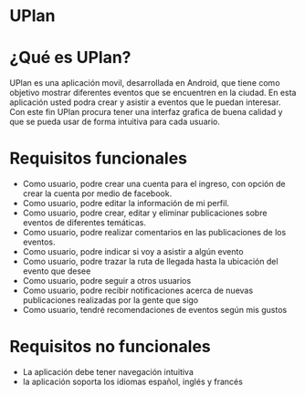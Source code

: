 # UPlan
# ¿Qué es UPlan?
UPlan es una aplicación movil, desarrollada en Android, que tiene como objetivo mostrar diferentes eventos que se encuentren en la ciudad. En esta aplicación usted podra crear y asistir a eventos que le puedan interesar. Con este fin UPlan procura tener una interfaz grafica de buena calidad y que se pueda usar de forma intuitiva para cada usuario.
# Requisitos funcionales
- Como usuario, podre crear una cuenta para el ingreso, con opción de crear la cuenta por medio de facebook.
- Como usuario, podre editar la información de mi perfil.
- Como usuario, podre crear, editar y eliminar publicaciones sobre eventos de diferentes temáticas.
- Como usuario, podre realizar comentarios en las publicaciones de los eventos.
- Como usuario, podre indicar si voy a asistir a algún evento
- Como usuario, podre trazar la ruta de llegada hasta la ubicación del evento que desee
- Como usuario, podre seguir a otros usuarios
- Como usuario, podre recibir notificaciones acerca de nuevas publicaciones realizadas por la gente que sigo
- Como usuario, tendré recomendaciones de eventos según mis gustos
# Requisitos no funcionales
- La aplicación debe tener navegación intuitiva 
- la aplicación soporta los idiomas español, inglés y francés
